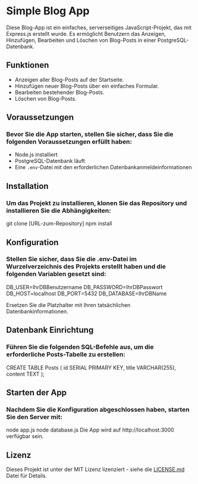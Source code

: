 # Simple Blog App

Diese Blog-App ist ein einfaches, serverseitiges JavaScript-Projekt, das mit Express.js erstellt wurde. Es ermöglicht Benutzern das Anzeigen, Hinzufügen, Bearbeiten und Löschen von Blog-Posts in einer PostgreSQL-Datenbank.

## Funktionen

- Anzeigen aller Blog-Posts auf der Startseite.
- Hinzufügen neuer Blog-Posts über ein einfaches Formular.
- Bearbeiten bestehender Blog-Posts.
- Löschen von Blog-Posts.

## Voraussetzungen

### Bevor Sie die App starten, stellen Sie sicher, dass Sie die folgenden Voraussetzungen erfüllt haben:

- Node.js installiert
- PostgreSQL-Datenbank läuft
- Eine `.env`-Datei mit den erforderlichen Datenbankanmeldeinformationen

## Installation

### Um das Projekt zu installieren, klonen Sie das Repository und installieren Sie die Abhängigkeiten:

git clone [URL-zum-Repository]
npm install

## Konfiguration
### Stellen Sie sicher, dass Sie die .env-Datei im Wurzelverzeichnis des Projekts erstellt haben und die folgenden Variablen gesetzt sind:

DB_USER=IhrDBBenutzername
DB_PASSWORD=IhrDBPasswort
DB_HOST=localhost
DB_PORT=5432
DB_DATABASE=IhrDBName

Ersetzen Sie die Platzhalter mit Ihren tatsächlichen Datenbankinformationen.

## Datenbank Einrichtung
### Führen Sie die folgenden SQL-Befehle aus, um die erforderliche Posts-Tabelle zu erstellen:

CREATE TABLE Posts (
    id SERIAL PRIMARY KEY,
    title VARCHAR(255),
    content TEXT
);

## Starten der App
### Nachdem Sie die Konfiguration abgeschlossen haben, starten Sie den Server mit:

node app.js
node database.js
Die App wird auf http://localhost:3000 verfügbar sein.

## Lizenz

Dieses Projekt ist unter der MIT Lizenz lizenziert - siehe die [LICENSE.md](LICENSE) Datei für Details.
